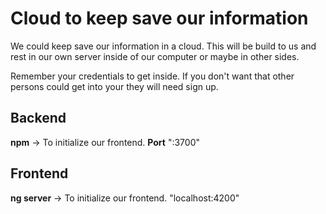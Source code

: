 # Cloud to keep save our information
We could keep save our information in a cloud. 
This will be build to us and rest in our own server inside of our computer
or maybe in other sides. 

Remember your credentials to get inside. If you don't want that other persons could get into 
your they will need sign up.


## Backend 
**npm** -> To initialize our frontend.
**Port** ":3700"

## Frontend 
**ng server** -> To initialize our frontend.
"localhost:4200"
